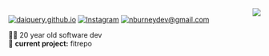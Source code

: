 <img align='right' src="https://github-readme-stats.vercel.app/api?username=daiquery&show_icons=true">

[![daiquery.github.io](https://img.shields.io/static/v1?label=daiquery.github.io&message=%20&color=yellow&logo=&style=flat-square&logoColor=white)](https://daiquery.github.io/)
[![Instagram](https://img.shields.io/static/v1?label=Instagram&message=%20&color=orange&logo=Instagram&style=flat-square&logoColor=white)](https://www.instagram.com/njburney/)
[![nburneydev@gmail.com](https://img.shields.io/static/v1?label=nburneydev@gmail.com&message=%20&color=red&logo=gmail&style=flat-square&logoColor=white)](mailto:nburneydev@gmail.com)
  
  
👨‍💻 20 year old software dev  
🚧 **current project:** fitrepo

